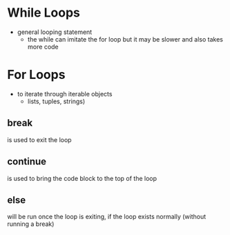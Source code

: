 # While Loops

- general looping statement
  - the while can imitate the for loop but it may be slower and also takes more code

# For Loops

- to iterate through iterable objects
  - lists, tuples, strings)

## break

is used to exit the loop

## continue

is used to bring the code block to the top of the loop

## else

will be run once the loop is exiting, if the loop exists normally (without running a break)
